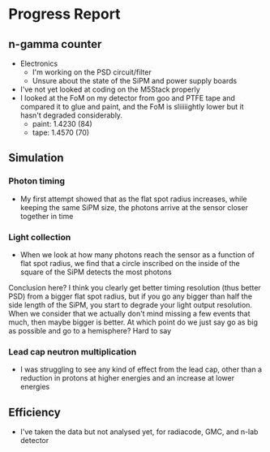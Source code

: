 # Progress Report
## n-gamma counter
- Electronics
	- I'm working on the PSD circuit/filter
	- Unsure about the state of the SiPM and power supply boards
- I've not yet looked at coding on the M5Stack properly
- I looked at the FoM on my detector from goo and PTFE tape and compared it to glue and paint, and the FoM is sliiiiightly lower but it hasn't degraded considerably. 
	- paint: 1.4230 (84)
	- tape: 1.4570 (70)


## Simulation
### Photon timing
- My first attempt showed that as the flat spot radius increases, while keeping the same SiPM size, the photons arrive at the sensor closer together in time
### Light collection
- When we look at how many photons reach the sensor as a function of flat spot radius, we find that a circle inscribed on the inside of the square of the SiPM detects the most photons

Conclusion here? I think you clearly get better timing resolution (thus better PSD) from a bigger flat spot radius, but if you go any bigger than half the side length of the SiPM, you start to degrade your light output resolution. When we consider that we actually don't mind missing a few events that much, then maybe bigger is better. At which point do we just say go as big as possible and go to a hemisphere? Hard to say

### Lead cap neutron multiplication
- I was struggling to see any kind of effect from the lead cap, other than a reduction in protons at higher energies and an increase at lower energies

## Efficiency
- I've taken the data but not analysed yet, for radiacode, GMC, and n-lab detector